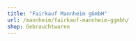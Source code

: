 ```yaml
---
title: "Fairkauf Mannheim gGmbH"
url: /mannheim/fairkauf-mannheim-ggmbh/
shop: Gebrauchtwaren
---
```

